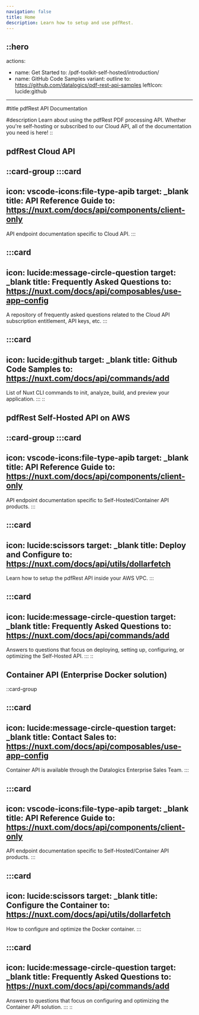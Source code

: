 ```yaml
---
navigation: false
title: Home
description: Learn how to setup and use pdfRest.
---
```


::hero
---
actions:
  - name: Get Started
    to: /pdf-toolkit-self-hosted/introduction/
  - name: GitHub Code Samples
    variant: outline
    to: https://github.com/datalogics/pdf-rest-api-samples
    leftIcon: lucide:github
---

#title
pdfRest API Documentation

#description
Learn about using the pdfRest PDF processing API. Whether you're self-hosting or subscribed to our Cloud API, all of the documentation you need is here!
::

## pdfRest Cloud API

::card-group
  :::card
  ---
  icon: vscode-icons:file-type-apib
  target: _blank
  title: API Reference Guide
  to: https://nuxt.com/docs/api/components/client-only
  ---
  API endpoint documentation specific to Cloud API.
  :::

  :::card
  ---
  icon: lucide:message-circle-question
  target: _blank
  title: Frequently Asked Questions
  to: https://nuxt.com/docs/api/composables/use-app-config
  ---
  A repository of frequently asked questions related to the Cloud API subscription entitlement, API keys, etc.
  :::

  :::card
  ---
  icon: lucide:github
  target: _blank
  title: Github Code Samples
  to: https://nuxt.com/docs/api/commands/add
  ---
  List of Nuxt CLI commands to init, analyze, build, and preview your application.
  :::
::

## pdfRest Self-Hosted API on AWS

::card-group
  :::card
  ---
  icon: vscode-icons:file-type-apib
  target: _blank
  title: API Reference Guide
  to: https://nuxt.com/docs/api/components/client-only
  ---
  API endpoint documentation specific to Self-Hosted/Container API products.
  :::

  :::card
  ---
  icon: lucide:scissors
  target: _blank
  title: Deploy and Configure
  to: https://nuxt.com/docs/api/utils/dollarfetch
  ---
  Learn how to setup the pdfRest API inside your AWS VPC.
  :::

  :::card
  ---
  icon: lucide:message-circle-question
  target: _blank
  title: Frequently Asked Questions
  to: https://nuxt.com/docs/api/commands/add
  ---
  Answers to questions that focus on deploying, setting up, configuring, or optimizing the Self-Hosted API.
  :::
::

## Container API (Enterprise Docker solution)

::card-group

  :::card
  ---
  icon: lucide:message-circle-question
  target: _blank
  title: Contact Sales
  to: https://nuxt.com/docs/api/composables/use-app-config
  ---
  Container API is available through the Datalogics Enterprise Sales Team.
  :::

  :::card
  ---
  icon: vscode-icons:file-type-apib
  target: _blank
  title: API Reference Guide
  to: https://nuxt.com/docs/api/components/client-only
  ---
  API endpoint documentation specific to Self-Hosted/Container API products.
  :::

  :::card
  ---
  icon: lucide:scissors
  target: _blank
  title: Configure the Container
  to: https://nuxt.com/docs/api/utils/dollarfetch
  ---
  How to configure and optimize the Docker container.
  :::

  :::card
  ---
  icon: lucide:message-circle-question
  target: _blank
  title: Frequently Asked Questions
  to: https://nuxt.com/docs/api/commands/add
  ---
  Answers to questions that focus on configuring and optimizing the Container API solution.
  :::
::